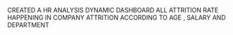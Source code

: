 CREATED A HR ANALYSIS DYNAMIC DASHBOARD
ALL ATTRITION RATE HAPPENING IN COMPANY
ATTRITION ACCORDING TO AGE , SALARY AND DEPARTMENT
